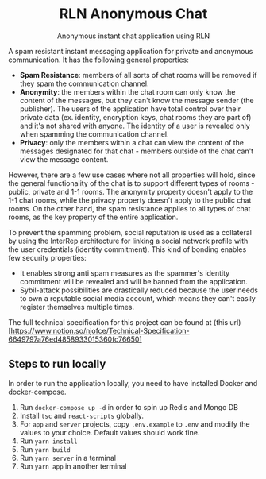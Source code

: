 <p align="center">
    <h1 align="center">
        RLN Anonymous Chat
    </h1>
    <p align="center">Anonymous instant chat application using RLN</p>
</p>

A spam resistant instant messaging application for private and anonymous communication. It has the following general properties:

- **Spam Resistance**: members of all sorts of chat rooms will be removed if they spam the communication channel.
- **Anonymity**: the members within the chat room can only know the content of the messages, but they can't know the message sender (the publisher). The users of the application have total control over their private data (ex. identity, encryption keys, chat rooms they are part of) and it's not shared with anyone. The identity of a user is revealed only when spamming the communication channel.
- **Privacy**: only the members within a chat can view the content of the messages designated for that chat - members outside of the chat can't view the message content.

However, there are a few use cases where not all properties will hold, since the general functionality of the chat is to support different types of rooms - public, private and 1-1 rooms. The anonymity property doesn't apply to the 1-1 chat rooms, while the privacy property doesn't apply to the public chat rooms. On the other hand, the spam resistance applies to all types of chat rooms, as the key property of the entire application.

To prevent the spamming problem, social reputation is used as a collateral by using the InterRep architecture for linking a social network profile with the user credentials (identity commitment). This kind of bonding enables few security properties:

- It enables strong anti spam measures as the spammer's identity commitment will be revealed and will be banned from the application.
- Sybil-attack possibilities are drastically reduced because the user needs to own a reputable social media account, which means they can't easily register themselves multiple times.



The full technical specification for this project can be found at (this url)[https://www.notion.so/njofce/Technical-Specification-6649797a76ed4858933015360fc76650]

## Steps to run locally

In order to run the application locally, you need to have installed Docker and docker-compose. 
1. Run `docker-compose up -d` in order to spin up Redis and Mongo DB
2. Install `tsc` and `react-scripts` globally.
3. For `app` and `server` projects, copy `.env.example` to `.env` and modify the values to your choice. Default values should work fine.
4. Run `yarn install`
5. Run `yarn build`
6. Run `yarn server` in a terminal
7. Run `yarn app` in another terminal